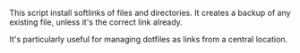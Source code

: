 This script install softlinks of files and directories.
It creates a backup of any existing file, unless it's the correct link already.

It's particularly useful for managing dotfiles as links from a central location.
